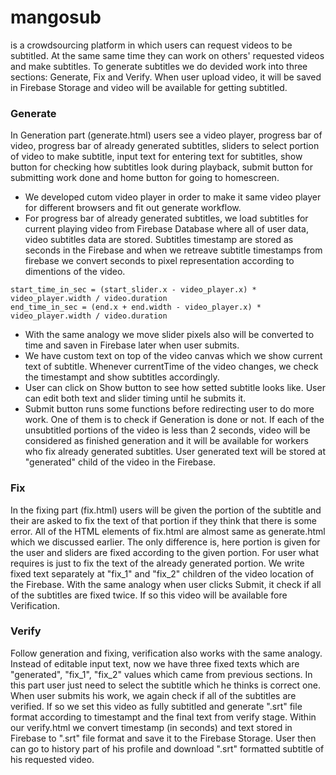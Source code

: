 # mangosub
is a crowdsourcing platform in which users can request videos to be subtitled. At the same same time they can work on others' requested videos and make subtitles. 
To generate subtitles we do devided work into three sections: Generate, Fix and Verify. When user upload video, it will be saved in Firebase Storage and video will be available for getting subtitled.
### Generate
In Generation part (generate.html) users see a video player, progress bar of video, progress bar of already generated subtitles, sliders to select portion of video to make subtitle, input text for entering text for subtitles, show button for checking how subtitles look during playback, submit button for submitting work done and home button for going to homescreen. 
* We developed cutom video player in order to make it same video player for different browsers and fit out generate workflow. 
* For progress bar of already generated subtitles, we load subtitles for current playing video from Firebase Database where all of user data, video subtitles data are stored. Subtitles timestamp are stored as seconds in the Firebase and when we retreave subtitle timestamps from firebase we convert seconds to pixel representation according to dimentions of the video. 
```solidity
start_time_in_sec = (start_slider.x - video_player.x) * video_player.width / video.duration
end_time_in_sec = (end.x + end.width - video_player.x) * video_player.width / video.duration
```
* With the same analogy we move slider pixels also will be converted to time and saven in Firebase later when user submits.
* We have custom text on top of the video canvas which we show current text of subtitle. Whenever currentTime of the video changes, we check the timestampt and show subtitles accordingly.
* User can click on Show button to see how setted subtitle looks like. User can edit both text and slider timing until he submits it.
* Submit button runs some functions before redirecting user to do more work. One of them is to check if Generation is done or not. If each of the unsubtitled portions of the video is less than 2 seconds, video will be considered as finished generation and it will be available for workers who fix already generated subtitles. User generated text will be stored at "generated" child of the video in the Firebase.
### Fix
In the fixing part (fix.html) users will be given the portion of the subtitle and their are asked to fix the text of that portion if they think that there is some error. All of the HTML elements of fix.html are almost same as generate.html which we discussed earlier. The only difference is, here portion is given for the user and sliders are fixed according to the given portion. For user what requires is just to fix the text of the already generated portion. We write fixed text separately at "fix_1" and "fix_2" children of the video location of the Firebase. With the same analogy when user clicks Submit, it check if all of the subtitles are fixed twice. If so this video will be available fore Verification.
### Verify
Follow generation and fixing, verification also works with the same analogy. Instead of editable input text, now we have three fixed texts which are "generated", "fix_1", "fix_2" values which came from previous sections. In this part user just need to select the subtitle which he thinks is correct one. When user submits his work, we again check if all of the subtitles are verified. If so we set this video as fully subtitled and generate ".srt" file format according to timestampt and the final text from verify stage. Within our verify.html we convert timestamp (in seconds) and text stored in Firebase to ".srt" file format and save it to the Firebase Storage. 
User then can go to history part of his profile and download ".srt" formatted subtitle of his requested video.
